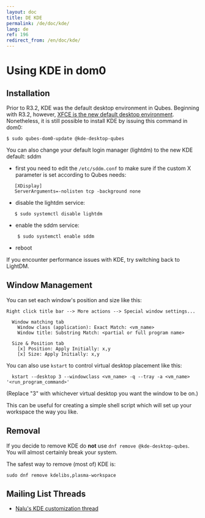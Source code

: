```yaml
---
layout: doc
title: DE KDE
permalink: /de/doc/kde/
lang: de
ref: 196
redirect_from: /en/doc/kde/
---
```


Using KDE in dom0
=================

Installation
------------

Prior to R3.2, KDE was the default desktop environment in Qubes. Beginning with
R3.2, however, [XFCE is the new default desktop environment](/doc/releases/3.2/release-notes/). Nonetheless, it is
still possible to install KDE by issuing this command in dom0:

    $ sudo qubes-dom0-update @kde-desktop-qubes

You can also change your default login manager (lightdm) to the new KDE default: sddm

 * first you need to edit the `/etc/sddm.conf` to make sure if the custom X parameter is set according to Qubes needs:

~~~
   [XDisplay]
   ServerArguments=-nolisten tcp -background none
~~~

 * disable the lightdm service:

~~~  
   $ sudo systemctl disable lightdm
~~~  

 * enable the sddm service:

~~~
    $ sudo systemctl enable sddm
~~~

 * reboot

If you encounter performance issues with KDE, try switching back to LightDM.

Window Management
-----------------

You can set each window's position and size like this:

~~~
Right click title bar --> More actions --> Special window settings...

  Window matching tab
    Window class (application): Exact Match: <vm_name>
    Window title: Substring Match: <partial or full program name>

  Size & Position tab
    [x] Position: Apply Initially: x,y
    [x] Size: Apply Initially: x,y
~~~

You can also use `kstart` to control virtual desktop placement like this:

~~~
  kstart --desktop 3 --windowclass <vm_name> -q --tray -a <vm_name> '<run_program_command>'
~~~

(Replace "3" with whichever virtual desktop you want the window to be
on.)

This can be useful for creating a simple shell script which will set up your
workspace the way you like.

Removal
------------

If you decide to remove KDE do **not** use `dnf remove @kde-desktop-qubes`. You will almost certainly break your system.

The safest way to remove (most of) KDE is:
~~~
sudo dnf remove kdelibs,plasma-workspace
~~~


Mailing List Threads
--------------------

 * [Nalu's KDE customization thread](https://groups.google.com/d/topic/qubes-users/KhfzF19NG1s/discussion)
